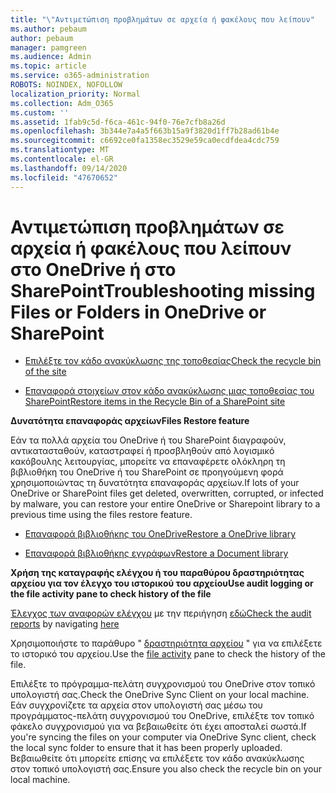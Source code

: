```yaml
---
title: "\"Αντιμετώπιση προβλημάτων σε αρχεία ή φακέλους που λείπουν"
ms.author: pebaum
author: pebaum
manager: pamgreen
ms.audience: Admin
ms.topic: article
ms.service: o365-administration
ROBOTS: NOINDEX, NOFOLLOW
localization_priority: Normal
ms.collection: Adm_O365
ms.custom: ''
ms.assetid: 1fab9c5d-f6ca-461c-94f0-76e7cfb8a26d
ms.openlocfilehash: 3b344e7a4a5f663b15a9f3820d1ff7b28ad61b4e
ms.sourcegitcommit: c6692ce0fa1358ec3529e59ca0ecdfdea4cdc759
ms.translationtype: MT
ms.contentlocale: el-GR
ms.lasthandoff: 09/14/2020
ms.locfileid: "47670652"
---
```

# <a name="troubleshooting-missing-files-or-folders-in-onedrive-or-sharepoint"></a><span data-ttu-id="f3541-102">Αντιμετώπιση προβλημάτων σε αρχεία ή φακέλους που λείπουν στο OneDrive ή στο SharePoint</span><span class="sxs-lookup"><span data-stu-id="f3541-102">Troubleshooting missing Files or Folders in OneDrive or SharePoint</span></span>

- [<span data-ttu-id="f3541-103">Επιλέξτε τον κάδο ανακύκλωσης της τοποθεσίας</span><span class="sxs-lookup"><span data-stu-id="f3541-103">Check the recycle bin of the site</span></span>](https://support.office.com/article/restore-deleted-items-from-the-site-collection-recycle-bin-5fa924ee-16d7-487b-9a0a-021b9062d14b)

- [<span data-ttu-id="f3541-104">Επαναφορά στοιχείων στον κάδο ανακύκλωσης μιας τοποθεσίας του SharePoint</span><span class="sxs-lookup"><span data-stu-id="f3541-104">Restore items in the Recycle Bin of a SharePoint site</span></span>](https://support.office.com/article/Restore-deleted-files-or-folders-in-OneDrive-949ada80-0026-4db3-a953-c99083e6a84f)



<span data-ttu-id="f3541-105">**Δυνατότητα επαναφοράς αρχείων**</span><span class="sxs-lookup"><span data-stu-id="f3541-105">**Files Restore feature**</span></span>

<span data-ttu-id="f3541-106">Εάν τα πολλά αρχεία του OneDrive ή του SharePoint διαγραφούν, αντικατασταθούν, καταστραφεί ή προσβληθούν από λογισμικό κακόβουλης λειτουργίας, μπορείτε να επαναφέρετε ολόκληρη τη βιβλιοθήκη του OneDrive ή του SharePoint σε προηγούμενη φορά χρησιμοποιώντας τη δυνατότητα επαναφοράς αρχείων.</span><span class="sxs-lookup"><span data-stu-id="f3541-106">If lots of your OneDrive or SharePoint files get deleted, overwritten, corrupted, or infected by malware, you can restore your entire OneDrive or Sharepoint library to a previous time using the files restore feature.</span></span>

- [<span data-ttu-id="f3541-107">Επαναφορά βιβλιοθήκης του OneDrive</span><span class="sxs-lookup"><span data-stu-id="f3541-107">Restore a OneDrive library</span></span>](https://support.office.com/article/restore-your-onedrive-fa231298-759d-41cf-bcd0-25ac53eb8a15)

- [<span data-ttu-id="f3541-108">Επαναφορά βιβλιοθήκης εγγράφων</span><span class="sxs-lookup"><span data-stu-id="f3541-108">Restore a Document library</span></span>](https://support.office.com/article/restore-a-document-library-317791c3-8bd0-4dfd-8254-3ca90883d39a)

<span data-ttu-id="f3541-109">**Χρήση της καταγραφής ελέγχου ή του παραθύρου δραστηριότητας αρχείου για τον έλεγχο του ιστορικού του αρχείου**</span><span class="sxs-lookup"><span data-stu-id="f3541-109">**Use audit logging or the file activity pane to check history of the file**</span></span>

<span data-ttu-id="f3541-110">[Έλεγχος των αναφορών ελέγχου](https://docs.microsoft.com/microsoft-365/compliance/search-the-audit-log-in-security-and-compliance) </a> με την περιήγηση [εδώ](https://protection.office.com/#/unifiedauditlog)</span><span class="sxs-lookup"><span data-stu-id="f3541-110">[Check the audit reports](https://docs.microsoft.com/microsoft-365/compliance/search-the-audit-log-in-security-and-compliance)</a> by navigating [here](https://protection.office.com/#/unifiedauditlog)</span></span>

<span data-ttu-id="f3541-111">Χρησιμοποιήστε το παράθυρο " [δραστηριότητα αρχείου](https://support.office.com/article/File-activity-in-a-document-library-6105ecda-1dd0-4f6f-9542-102bf5c0ffe0) " για να επιλέξετε το ιστορικό του αρχείου.</span><span class="sxs-lookup"><span data-stu-id="f3541-111">Use the [file activity](https://support.office.com/article/File-activity-in-a-document-library-6105ecda-1dd0-4f6f-9542-102bf5c0ffe0) pane to check the history of the file.</span></span>

<span data-ttu-id="f3541-112">Επιλέξτε το πρόγραμμα-πελάτη συγχρονισμού του OneDrive στον τοπικό υπολογιστή σας.</span><span class="sxs-lookup"><span data-stu-id="f3541-112">Check the OneDrive Sync Client on your local machine.</span></span>  <span data-ttu-id="f3541-113">Εάν συγχρονίζετε τα αρχεία στον υπολογιστή σας μέσω του προγράμματος-πελάτη συγχρονισμού του OneDrive, επιλέξτε τον τοπικό φάκελο συγχρονισμού για να βεβαιωθείτε ότι έχει αποσταλεί σωστά.</span><span class="sxs-lookup"><span data-stu-id="f3541-113">If you're syncing the files on your computer via OneDrive Sync client, check the local sync folder to ensure that it has been properly uploaded.</span></span> <span data-ttu-id="f3541-114">Βεβαιωθείτε ότι μπορείτε επίσης να επιλέξετε τον κάδο ανακύκλωσης στον τοπικό υπολογιστή σας.</span><span class="sxs-lookup"><span data-stu-id="f3541-114">Ensure you also check the recycle bin on your local machine.</span></span>



